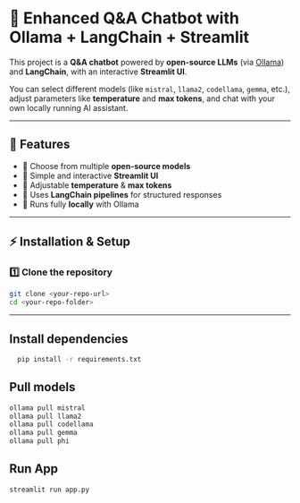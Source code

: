 # 🧠 Enhanced Q&A Chatbot with Ollama + LangChain + Streamlit  

This project is a **Q&A chatbot** powered by **open-source LLMs** (via [Ollama](https://ollama.com/)) and **LangChain**, with an interactive **Streamlit UI**.  

You can select different models (like `mistral`, `llama2`, `codellama`, `gemma`, etc.), adjust parameters like **temperature** and **max tokens**, and chat with your own locally running AI assistant.  

---

## 🚀 Features
- 🔹 Choose from multiple **open-source models**  
- 🔹 Simple and interactive **Streamlit UI**  
- 🔹 Adjustable **temperature** & **max tokens**  
- 🔹 Uses **LangChain pipelines** for structured responses  
- 🔹 Runs fully **locally** with Ollama  

---

## ⚡ Installation & Setup  

### 1️⃣ Clone the repository  
```bash
git clone <your-repo-url>
cd <your-repo-folder>
```
---

## Install dependencies
```bash
  pip install -r requirements.txt

```

##  Pull models
 ```bash
ollama pull mistral
ollama pull llama2
ollama pull codellama
ollama pull gemma
ollama pull phi

 ```

## Run App
```bash
streamlit run app.py

```
